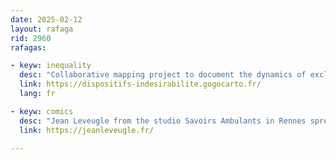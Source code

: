 ```yaml
---
date: 2025-02-12
layout: rafaga
rid: 2960
rafagas:

- keyw: inequality
  desc: "Collaborative mapping project to document the dynamics of exclusion in public spaces to remove so-called “undesirable” populations from the city"
  link: https://dispositifs-indesirabilite.gogocarto.fr/
  lang: fr

- keyw: comics
  desc: "Jean Leveugle from the studio Savoirs Ambulants in Rennes spreads knowledge with devotion through his illustrations and comics"
  link: https://jeanleveugle.fr/

---
```

